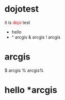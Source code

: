 # dojotest #
it is <span style="color: red;">dojo</span> test
* hello 
* ^ arcgis
& arcgis
! arcgis
# arcgis
$ arcgis
% arcgis%
# hello *arcgis
